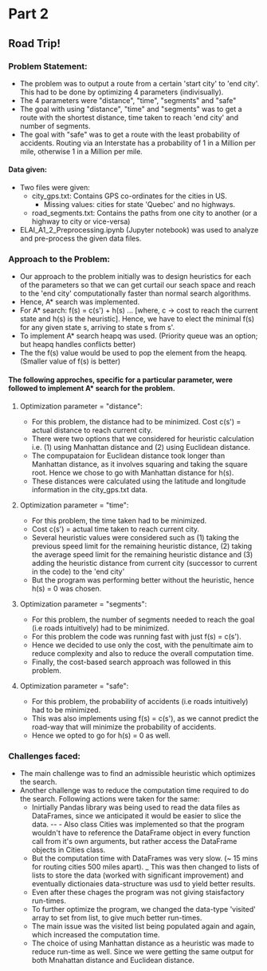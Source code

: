 
# Part 2
## Road Trip!

### Problem Statement:

* The problem was to output a route from a certain 'start city' to 'end city'. This had to be done by optimizing 4 parameters (indivisually).
* The 4 parameters were "distance", "time", "segments" and "safe"
* The goal with using "distance", "time" and "segments" was to get a route with the shortest distance, time taken to reach 'end city' and number of segments.
* The goal with "safe" was to get a route with the least probability of accidents. Routing via an Interstate has a probability of 1 in a Million per mile, otherwise 1 in a Million per mile.


#### Data given:

* Two files were given:
    * city_gps.txt: Contains GPS co-ordinates for the cities in US.
        * Missing values: cities for state 'Quebec' and no highways.
    * road_segments.txt: Contains the paths from one city to another (or a highway to city or vice-versa)
* ELAI_A1_2_Preprocessing.ipynb (Jupyter notebook) was used to analyze and pre-process the given data files.


### Approach to the Problem:

* Our approach to the problem initially was to design heuristics for each of the parameters so that we can get curtail our seach space and reach to the 'end city' computationally faster than normal search algorithms.
* Hence, A* search was implemented.
* For A* search: f(s) = c(s') + h(s) ... [where, c -> cost to reach the current state and h(s) is the heuristic]. Hence, we have to elect the minimal f(s) for any given state s, arriving to state s from s'.
* To implement A* search heapq was used. (Priority queue was an option; but heapq handles conflicts better)
* The the f(s) value would be used to pop the element from the heapq. (Smaller value of f(s) is better)

#### The following approches, specific for a particular parameter, were followed to implement A* search for the problem.

1. Optimization parameter = "distance":
    * For this problem, the distance had to be minimized.
    Cost c(s') = actual distance to reach current city.
    * There were two options that we considered for heuristic calculation i.e. (1) using Manhattan distance and (2) using Euclidean distance.
    * The compupataion for Euclidean distance took longer than Manhattan distance, as it involves squaring and taking the square root. Hence we chose to go with Manhattan distance for h(s).
    * These distances were calculated using the latitude and longitude information in the city_gps.txt data.
    
2. Optimization parameter = "time":
    * For this problem, the time taken had to be minimized.
    * Cost c(s') = actual time taken to reach current city.
    * Several heuristic values were considered such as (1) taking the previous speed limit for the remaining heuristic distance, (2) taking the average speed limit for the remaining heuristic distance and (3) adding the heuristic distance from current city (successor to current in the code) to the 'end city'
    * But the program was performing better without the heuristic, hence h(s) = 0 was chosen.
    
3. Optimization parameter = "segments":
    * For this problem, the number of segments needed to reach the goal (i.e roads intuitively) had to be minimized.
    * For this problem the code was running fast with just f(s) = c(s').
    * Hence we decided to use only the cost, with the penultimate aim to reduce complexity and also to reduce the overall computation time.
    * Finally, the cost-based search approach was followed in this problem.

4. Optimization parameter = "safe":

    * For this problem, the probability of accidents (i.e roads intuitively) had to be minimized.
    * This was also implements using f(s) = c(s'), as we cannot predict the road-way that will minimize the probability of accidents.
    * Hence we opted to go for h(s) = 0 as well.
    
    
### Challenges faced:

* The main challenge was to find an admissible heuristic which optimizes the search.
* Another challenge was to reduce the computation time required to do the search. Following actions were taken for the same:
    - Inirtially Pandas library was being used to read the data files as DataFrames, since we anticipated it would be easier to slice the data. -- - Also class Cities was implemented so that the program wouldn't have to reference the DataFrame object in every function call from it's own arguments, but rather access the DataFrame objects in Cities class.
    - But the computation time with DataFrames was very slow. (~ 15 mins for routing cities 500 miles apart).
    _ This was then changed to lists of lists to store the data (worked with significant improvement) and eventually dictionaies data-structure was usd to yield better results.
    - Even after these chages the program was not giving staisfactory run-times.
    - To further optimize the program, we changed the data-type 'visited' array to set from list, to give much better run-times.
    - The main issue was the visited list being populated again and again, which increased the computation time.
    - The choice of using Manhattan distance as a heuristic was made to reduce run-time as well. Since we were getting the same output for both Mnahattan distance and Euclidean distance.
    
    
    
